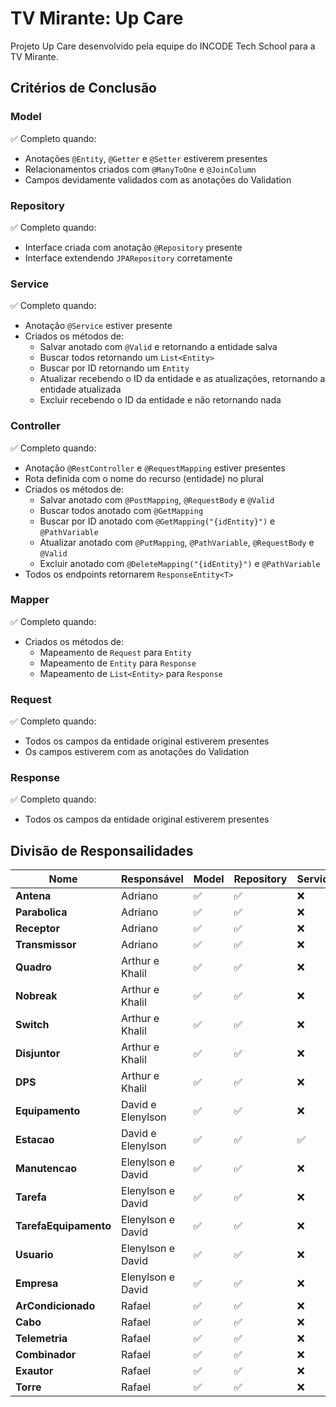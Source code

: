 
# TV Mirante: Up Care

Projeto Up Care desenvolvido pela equipe do INCODE Tech School para a TV Mirante.

## Critérios de Conclusão

### Model
✅ Completo quando:
- Anotações `@Entity`, `@Getter` e `@Setter` estiverem presentes
- Relacionamentos criados com `@ManyToOne` e `@JoinColumn`
- Campos devidamente validados com as anotações do Validation

### Repository
✅ Completo quando:
- Interface criada com anotação `@Repository` presente
- Interface extendendo `JPARepository` corretamente

### Service
✅ Completo quando:
- Anotação `@Service` estiver presente
- Criados os métodos de: 
    - Salvar anotado com `@Valid` e retornando a entidade salva
    - Buscar todos retornando um `List<Entity>`
    - Buscar por ID retornando um `Entity`
    - Atualizar recebendo o ID da entidade e as atualizações, retornando a entidade atualizada
    - Excluir recebendo o ID da entidade e não retornando nada

### Controller
✅ Completo quando:
- Anotação `@RestController` e `@RequestMapping` estiver presentes
- Rota definida com o nome do recurso (entidade) no plural
- Criados os métodos de: 
    - Salvar anotado com `@PostMapping`,  `@RequestBody` e `@Valid`
    - Buscar todos anotado com `@GetMapping`
    - Buscar por ID anotado com `@GetMapping("{idEntity}")` e `@PathVariable`
    - Atualizar anotado com `@PutMapping`, `@PathVariable`, `@RequestBody` e `@Valid`
    - Excluir anotado com `@DeleteMapping("{idEntity}")` e `@PathVariable`
- Todos os endpoints retornarem `ResponseEntity<T>`

### Mapper
✅ Completo quando:
- Criados os métodos de:
    - Mapeamento de `Request` para `Entity`
    - Mapeamento de `Entity` para `Response`
    - Mapeamento de `List<Entity>` para `Response`

### Request
✅ Completo quando:
- Todos os campos da entidade original estiverem presentes
- Os campos estiverem com as anotações do Validation

### Response
✅ Completo quando:
- Todos os campos da entidade original estiverem presentes


## Divisão de Responsailidades
|Nome                 |Responsável      |Model|Repository|Service|Controller|Request|Response|Mapper|
|---------------------|-----------------|-----|----------|------ |----------|-------|--------|------|
|**Antena**           |Adriano          |✅  |✅        |❌    |❌        |❌    |✅      |❌   |
|**Parabolica**       |Adriano          |✅  |✅        |❌    |❌        |❌    |✅      |❌   |
|**Receptor**         |Adriano          |✅  |✅        |❌    |❌        |❌    |✅      |❌   |
|**Transmissor**      |Adriano          |✅  |✅        |❌    |❌        |❌    |✅      |❌   |
|**Quadro**           |Arthur e Khalil  |✅  |✅        |❌    |❌        |❌    |❌      |❌   |
|**Nobreak**          |Arthur e Khalil  |✅  |✅        |❌    |❌        |❌    |❌      |❌   |
|**Switch**           |Arthur e Khalil  |✅  |✅        |❌    |❌        |❌    |❌      |❌   |
|**Disjuntor**        |Arthur e Khalil  |✅  |✅        |❌    |❌        |❌    |❌      |❌   |
|**DPS**              |Arthur e Khalil  |✅  |✅        |❌    |❌        |❌    |❌      |❌   |
|**Equipamento**      |David e Elenylson|✅  |✅        |❌    |❌        |✅    |✅      |❌   |
|**Estacao**          |David e Elenylson|✅  |✅        |✅    |✅        |✅    |✅      |✅   |
|**Manutencao**       |Elenylson e David|✅  |✅        |❌    |❌        |❌    |✅      |❌   |
|**Tarefa**           |Elenylson e David|✅  |✅        |❌    |❌        |❌    |✅      |❌   |
|**TarefaEquipamento**|Elenylson e David|✅  |✅        |❌    |❌        |❌    |✅      |❌   |
|**Usuario**          |Elenylson e David|✅  |✅        |❌    |❌        |❌    |✅      |❌   |
|**Empresa**          |Elenylson e David|✅  |✅        |❌    |❌        |❌    |✅      |❌   |
|**ArCondicionado**   |Rafael           |✅  |✅        |❌    |❌        |✅    |❌      |❌   |
|**Cabo**             |Rafael           |✅  |✅        |❌    |❌        |❌    |✅      |❌   |
|**Telemetria**       |Rafael           |✅  |✅        |❌    |❌        |❌    |❌      |❌   |
|**Combinador**       |Rafael           |✅  |✅        |❌    |❌        |❌    |❌      |❌   |
|**Exautor**          |Rafael           |✅  |✅        |❌    |❌        |❌    |❌      |❌   |
|**Torre**            |Rafael           |✅  |✅        |❌    |❌        |❌    |❌      |❌   |

